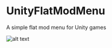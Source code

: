 # UnityFlatModMenu
A simple flat mod menu for Unity games

![alt text](https://i.imgur.com/ogGpMMY.png)
